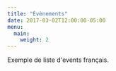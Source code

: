 ```yaml
---
title: "Évènements"
date: 2017-03-02T12:00:00-05:00
menu:
  main:
    weight: 2
---
```

Exemple de liste d'events français.
